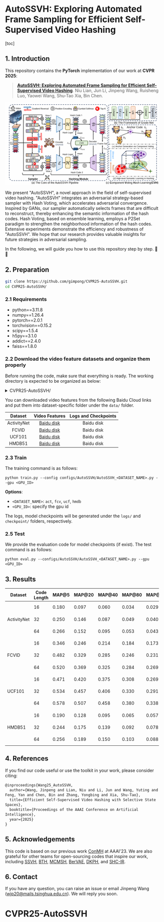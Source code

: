 # AutoSSVH: Exploring Automated Frame Sampling for Efficient Self-Supervised Video Hashing

[toc]

## 1. Introduction

This repository contains the **PyTorch** implementation of our work at **CVPR 2025**:

> [**AutoSSVH: Exploring Automated Frame Sampling for Efficient Self-Supervised Video Hashing**](http://arxiv.org/abs/2412.14518). Niu Lian, Jun Li, Jinpeng Wang, Ruisheng Luo, Yaowei Wang, Shu-Tao Xia, Bin Chen.

![overview](figures/overview.png)

We present "AutoSSVH", a novel approach in the field of self-supervised video hashing. "AutoSSVH" integrates an adversarial strategy-based sampler with Hash Voting, which accelerates adversarial convergence. Inspired by GANs, our sampler automatically selects frames that are difficult to reconstruct, thereby enhancing the semantic information of the hash codes. Hash Voting, based on ensemble learning, employs a P2Set paradigm to strengthen the neighborhood information of the hash codes. Extensive experiments demonstrate the efficiency and robustness of "AutoSSVH". We hope that our research provides valuable insights for future strategies in adversarial sampling.

In the following, we will guide you how to use this repository step by step. 🤗🐶

## 2. Preparation

```bash
git clone https://github.com/gimpong/CVPR25-AutoSSVH.git
cd CVPR25-AutoSSVH/
```

### 2.1 Requirements

- python==3.11.8
- numpy==1.26.4
- pytorch==2.0.1
- torchvision==0.15.2
- scipy==1.5.4
- h5py==3.1.0
- addict==2.4.0
- faiss==1.8.0

### 2.2 Download the video feature datasets and organize them properly

Before running the code, make sure that everything is ready. The working directory is expected to be organized as below:


<details><summary>CVPR25-AutoSSVH/</summary>
    <li>checkpoint/</li>
    <ul>
      <li>activitynet/</li>
      <ul>
          <li>AutoSSVH_16bit</li>
          <li>AutoSSVH_32bit</li>
          <li>AutoSSVH_64bit</li>
      </ul>fcv/</li>
      <ul>
          <li>AutoSSVH_16bit</li>
          <li>AutoSSVH_32bit</li>
          <li>AutoSSVH_64bit</li>
      </ul>hmdb/</li>
      <ul>
          <li>AutoSSVH_16bit</li>
          <li>AutoSSVH_32bit</li>
          <li>AutoSSVH_64bit</li>
      </ul>ucf/</li>
      <ul>
          <li>AutoSSVH_16bit</li>
          <li>AutoSSVH_32bit</li>
          <li>AutoSSVH_64bit</li>
      </ul>
    </ul>
    <li>data/</li>
    <ul>
      <li>activitynet/</li>
    	<ul>
        <li>train_feats.h5</li>
        <li>test_feats.h5</li>
        <li>re_label.mat</li>
        <li>query_feats.h5</li>
        <li>q_label.mat</li>
    	</ul>
    	<li>fcv/</li>
    	<ul>
        <li>fcv_train_feats.h5</li>
        <li>fcv_test_feats.h5</li>
        <li>fcv_test_labels.mat</li>
    	</ul>
    	<li>hmdb/</li>
    	<ul>
        <li>hmdb_train_feats.h5</li>
        <li>hmdb_train_labels.mat</li>
        <li>hmdb_test_feats.h5</li>
        <li>hmdb_test_labels.mat</li>
    	</ul>
      <li>ucf/</li>
    	<ul>
        <li>ucf_train_feats.h5</li>
        <li>ucf_train_labels.mat</li>
        <li>ucf_test_feats.h5</li>
        <li>ucf_test_labels.mat</li>
    	</ul>
    </ul>
    <li>configs/</li>
    <li>dataset/</li>
    <li>inference/</li>
    <li>Loss/</li>
    <li>model/</li>
    <li>optim/</li>
    <li>utils/</li>
    <li>preprocess.py</li>
    <li>train.py</li>
    <li>eval.py</li>
    <li>requirements.txt</li>
</ul>
</details>


You can downloaded video features from the following Baidu Cloud links and put them into dataset-specific folder under the `data/` folder.

|   Dataset   | Video Features | Logs and Checkpoints |
|:-----------:|:--------------:|:--------------------:|
| ActivityNet |   [Baidu disk](https://pan.baidu.com/s/1cDJ0-6T2-AOeLgp5rBihfA?pwd=0000)   |      Baidu disk      |
|    FCVID    |   [Baidu disk](https://pan.baidu.com/s/1v0qo4PtiZgFB9iLmj3sJIg?pwd=0000)   |      Baidu disk      |
|    UCF101   |   [Baidu disk](https://pan.baidu.com/s/1c2NMC0Y8R3zn4ionzKUP4g?pwd=0000)   |      Baidu disk      |
|    HMDB51   |   [Baidu disk](https://pan.baidu.com/s/1su2STM7b2mg-jBfsN5iRIQ?pwd=0000)   |      Baidu disk      |



<!-- | *Dataset*   | *Video Features*                                                | *Hash Centers*                                       | *Logs and Checkpoints*                                        |
| ----------- | ------------------------------------------------------------ | ------------------------------------------------------------ | ------------------------------------------------------------ |
| FCVID       | [Baidu disk](https://pan.baidu.com/s/1v0qo4PtiZgFB9iLmj3sJIg?pwd=0000) | [Baidu disk](https://pan.baidu.com/s/1YCcjctYlSIaM8hmpspAn-A?pwd=0000) | [Baidu disk](https://pan.baidu.com/s/1zBeKzy0_WKQc0Zp4UZEf4w?pwd=0000) |
| ActivityNet | [Baidu disk](https://pan.baidu.com/s/1cDJ0-6T2-AOeLgp5rBihfA?pwd=0000) | [Baidu disk](https://pan.baidu.com/s/1sMh7-PC_30hxIwkS5jkPwQ?pwd=0000) | [Baidu disk](https://pan.baidu.com/s/188ZwHapMCSjxZh6oism71w?pwd=0000) |
| UCF101      | [Baidu disk](https://pan.baidu.com/s/1c2NMC0Y8R3zn4ionzKUP4g?pwd=0000) | [Baidu disk](https://pan.baidu.com/s/1fW7Oy3qJHd5Lg2gWt2QHaQ?pwd=0000) | [Baidu disk](https://pan.baidu.com/s/1vUndCb41kctv30bTLAEYdg?pwd=0000) |
| HMDB51      | [Baidu disk](https://pan.baidu.com/s/1su2STM7b2mg-jBfsN5iRIQ?pwd=0000) | [Baidu disk](https://pan.baidu.com/s/1Cqd4JEfmfVD45aU5mezvxQ?pwd=0000) | [Baidu disk](https://pan.baidu.com/s/1VP8fdLHOhkYbf7brREEvSQ?pwd=0000) | -->

### 2.3 Train

The training command is as follows:

```
python train.py --config configs/AutoSSVH/AutoSSVH_<DATASET_NAME>.py --gpu <GPU_ID>
```

**Options**: 
- `<DATASET_NAME>`: `act`, `fcv`, `ucf`, `hmdb`
- `<GPU_ID>`: specify the gpu id

The logs, model checkpoints will be generated under the `logs/` and `checkpoint/` folders, respectively. 

### 2.5 Test

We provide the evaluation code for model checkpoints (if exist). 
The test command is as follows:

```
python eval.py --configs/AutoSSVH/AutoSSVH_<DATASET_NAME>.py --gpu <GPU_ID>
```


## 3. Results

<table><thead>
  <tr>
    <th colspan="2" rowspan="2">Dataset</th>
    <th rowspan="2">Code Length</th>
    <th rowspan="2">MAP@5</th>
    <th rowspan="2">MAP@20</th>
    <th rowspan="2">MAP@40</th>
    <th rowspan="2">MAP@80</th>
    <th rowspan="2">MAP@100</th>
    <th rowspan="2">Log</th>
    <th rowspan="2">MAP File</th>
  </tr>
  <tr>
  </tr></thead>
<tbody>
  <tr>
    <td colspan="2" rowspan="3">ActivityNet</td>
    <td>16</td>
    <td>0.180</td>
    <td>0.097</td>
    <td>0.060</td>
    <td>0.034</td>
    <td>0.029</td>
    <td><a href="checkpoint/activitynet/AutoSSVH_16bit/log.txt">ActivityNet-16bit.log</a></td>
    <td><a href="checkpoint/activitynet/AutoSSVH_16bit/map.txt">ActivityNet-16bit.map</a></td>
  </tr>
  <tr>
    <td>32</td>
    <td>0.250</td>
    <td>0.146</td>
    <td>0.087</td>
    <td>0.049</td>
    <td>0.040</td>
    <td><a href="checkpoint/activitynet/AutoSSVH_32bit/log.txt">ActivityNet-32bit.log</a></td>
    <td><a href="checkpoint/activitynet/AutoSSVH_32bit/map.txt">ActivityNet-32bit.map</a></td>
  </tr>
  <tr>
    <td>64</td>
    <td>0.266</td>
    <td>0.152</td>
    <td>0.095</td>
    <td>0.053</td>
    <td>0.043</td>
    <td><a href="checkpoint/activitynet/AutoSSVH_64bit/log.txt">ActivityNet-64bit.log</a></td>
    <td><a href="checkpoint/activitynet/AutoSSVH_64bit/map.txt">ActivityNet-64bit.map</a></td>
  </tr>
  <tr>
    <td colspan="2" rowspan="3">FCVID</td>
    <td>16</td>
    <td>0.346</td>
    <td>0.246</td>
    <td>0.214</td>
    <td>0.184</td>
    <td>0.173</td>
    <td><a href="checkpoint/fcvid/AutoSSVH_16bit/log.txt">FCVID-16bit.log</a></td>
    <td><a href="checkpoint/fcvid/AutoSSVH_16bit/map.txt">FCVID-16bit.map</a></td>
  </tr>
  <tr>
    <td>32</td>
    <td>0.482</td>
    <td>0.329</td>
    <td>0.285</td>
    <td>0.246</td>
    <td>0.231</td>
    <td><a href="checkpoint/fcvid/AutoSSVH_32bit/log.txt">FCVID-32bit.log</a></td>
    <td><a href="checkpoint/fcvid/AutoSSVH_32bit/map.txt">FCVID-32bit.map</a></td>
  </tr>
  <tr>
    <td>64</td>
    <td>0.520</td>
    <td>0.369</td>
    <td>0.325</td>
    <td>0.284</td>
    <td>0.269</td>
    <td><a href="checkpoint/fcvid/AutoSSVH_64bit/log.txt">FCVID-64bit.log</a></td>
    <td><a href="checkpoint/fcvid/AutoSSVH_64bit/map.txt">FCVID-64bit.map</a></td>
  </tr>
  <tr>
    <td colspan="2" rowspan="3">UCF101</td>
    <td>16</td>
    <td>0.471</td>
    <td>0.420</td>
    <td>0.375</td>
    <td>0.308</td>
    <td>0.269</td>
    <td><a href="checkpoint/ucf/AutoSSVH_16bit/log.txt">UCF101-16bit.log</a></td>
    <td><a href="checkpoint/ucf/AutoSSVH_16bit/map.txt">UCF101-16bit.map</a></td>
  </tr>
  <tr>
    <td>32</td>
    <td>0.534</td>
    <td>0.457</td>
    <td>0.406</td>
    <td>0.330</td>
    <td>0.291</td>
    <td><a href="checkpoint/ucf/AutoSSVH_32bit/log.txt">UCF101-32bit.log</a></td>
    <td><a href="checkpoint/ucf/AutoSSVH_32bit/map.txt">UCF101-32bit.map</a></td>
  </tr>
  <tr>
    <td>64</td>
    <td>0.578</td>
    <td>0.507</td>
    <td>0.458</td>
    <td>0.380</td>
    <td>0.338</td>
    <td><a href="checkpoint/ucf/AutoSSVH_64bit/log.txt">UCF101-64bit.log</a></td>
    <td><a href="checkpoint/ucf/AutoSSVH_64bit/map.txt">UCF101-64bit.map</a></td>
  </tr>
  <tr>
    <td colspan="2" rowspan="3">HMDB51</td>
    <td>16</td>
    <td>0.190</td>
    <td>0.128</td>
    <td>0.095</td>
    <td>0.065</td>
    <td>0.057</td>
    <td><a href="checkpoint/hmdb/AutoSSVH_16bit/log.txt">HMDB51-16bit.log</a></td>
    <td><a href="checkpoint/hmdb/AutoSSVH_16bit/map.txt">HMDB51-16bit.map</a></td>
  </tr>
  <tr>
    <td>32</td>
    <td>0.244</td>
    <td>0.175</td>
    <td>0.139</td>
    <td>0.092</td>
    <td>0.078</td>
    <td><a href="checkpoint/hmdb/AutoSSVH_32bit/log.txt">HMDB51-32bit.log</a></td>
    <td><a href="checkpoint/hmdb/AutoSSVH_32bit/map.txt">HMDB51-32bit.map</a></td>
  </tr>
  <tr>
    <td>64</td>
    <td>0.256</td>
    <td>0.189</td>
    <td>0.150</td>
    <td>0.103</td>
    <td>0.088</td>
    <td><a href="checkpoint/hmdb/AutoSSVH_64bit/log.txt">HMDB51-64bit.log</a></td>
    <td><a href="checkpoint/hmdb/AutoSSVH_64bit/map.txt">HMDB51-64bit.map</a></td>
  </tr>
</tbody></table>


## 4. References
If you find our code useful or use the toolkit in your work, please consider citing:
```
@inproceedings{Wang25_AutoSSVH,
  author={Wang, Jinpeng and Lian, Niu and Li, Jun and Wang, Yuting and Feng, Yan and Chen, Bin and Zhang, Yongbing and Xia, Shu-Tao},
  title={Efficient Self-Supervised Video Hashing with Selective State Spaces},
  booktitle={Proceedings of the AAAI Conference on Artificial Intelligence},
  year={2025}
}
```

## 5. Acknowledgements
This code is based on our previous work [ConMH](https://github.com/huangmozhi9527/ConMH) at AAAI'23. 
We are also grateful for other teams for open-sourcing codes that inspire our work, including 
[SSVH](https://github.com/lixiangpengcs/Self-Supervised-Video-Hashing), 
[BTH](https://github.com/Lily1994/BTH), 
[MCMSH](https://github.com/haoyanbin918/MCMSH), 
[BerVAE](https://github.com/wangyucheng1234/BerVAE), 
[DKPH](https://github.com/IMCCretrieval/DKPH), 
and [SHC-IR](https://github.com/Wangld5/SHC-IR).

## 6. Contact
If you have any question, you can raise an issue or email Jinpeng Wang (wjp20@mails.tsinghua.edu.cn). We will reply you soon.
# CVPR25-AutoSSVH
